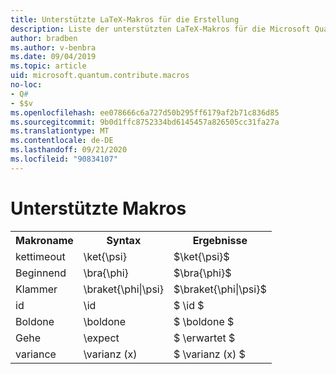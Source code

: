```yaml
---
title: Unterstützte LaTeX-Makros für die Erstellung
description: Liste der unterstützten LaTeX-Makros für die Microsoft Quantum Development Kit-Dokumentation.
author: bradben
ms.author: v-benbra
ms.date: 09/04/2019
ms.topic: article
uid: microsoft.quantum.contribute.macros
no-loc:
- Q#
- $$v
ms.openlocfilehash: ee078666c6a727d50b295ff6179af2b71c836d85
ms.sourcegitcommit: 9b0d1ffc8752334bd6145457a826505cc31fa27a
ms.translationtype: MT
ms.contentlocale: de-DE
ms.lasthandoff: 09/21/2020
ms.locfileid: "90834107"
---
```

# <a name="supported-macros"></a>Unterstützte Makros

<table>
<tr><th>Makroname</th><th>Syntax</th><th>Ergebnisse</th></tr>
<tr><td>kettimeout</td><td>\ket{\psi}</td><td>$\ket{\psi}$</td></tr>
<tr><td>Beginnend</td><td>\bra{\phi}</td><td>$\bra{\phi}$</td></tr>
<tr><td>Klammer</td><td>\braket{\phi|\psi}</td><td>$\braket{\phi|\psi}$</td></tr>
<tr><td>id</td><td>\id</td><td>$ \id $</td></tr>
<tr><td>Boldone</td><td>\boldone</td><td>$ \boldone $</td></tr>
<tr><td>Gehe</td><td>\expect</td><td>$ \erwartet $</td></tr>
<tr><td>variance</td><td>\varianz (x)</td><td>$ \varianz (x) $</td></tr>
</table>